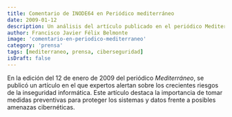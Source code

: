 ```yaml
---
title: Comentario de INODE64 en Periódico mediterráneo
date: 2009-01-12
description: Un análisis del artículo publicado en el periódico Mediterráneo el 12 de enero de 2009, que aborda los riesgos de la inseguridad informática y la importancia de implementar medidas preventivas.
author: Francisco Javier Félix Belmonte
image: 'comentario-en-periodico-mediterraneo'
category: 'prensa'
tags: [mediterraneo, prensa, ciberseguridad]
isDraft: false
---
```


En la edición del 12 de enero de 2009 del periódico *Mediterráneo*, se publicó un artículo en el que expertos alertan sobre los crecientes riesgos de la inseguridad informática. Este artículo destaca la importancia de tomar medidas preventivas para proteger los sistemas y datos frente a posibles amenazas cibernéticas.

<!-- ![Artículo del periódico Mediterráneo sobre inseguridad informática](/images/blog/mediterraneo-inseguridad-informatica.png) -->
